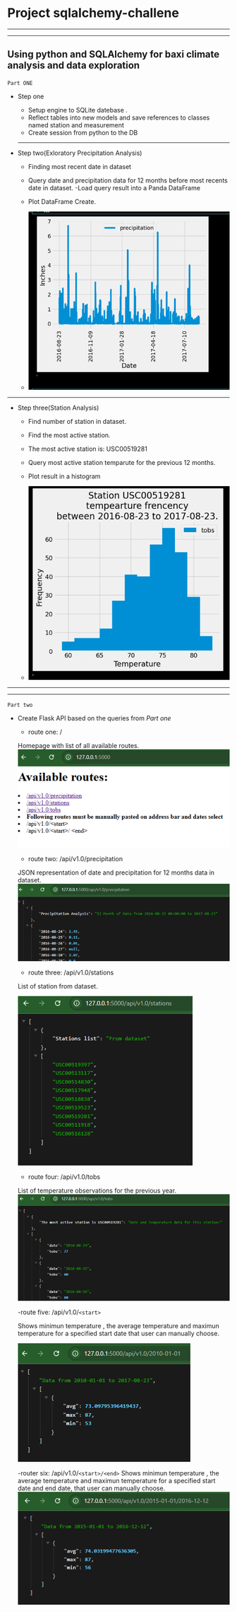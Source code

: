# Project sqlalchemy-challene
---
---
## Using python and SQLAlchemy for baxi climate analysis and data exploration

`Part ONE`
* Step one
    - Setup engine  to SQLite datebase .
    - Reflect tables into new models and save references to classes named station and measurement
    - Create session from python to the DB
    ---

* Step two(Exloratory Precipitation Analysis)
    - Finding most recent date in dataset
    - Query date and precipitation data for 12 months before most recents date in dataset.
    -Load query result into a Panda DataFrame
    - Plot DataFrame Create.

    - ![DataFrame plot](README_Resources/route7.png)

---

* Step three(Station Analysis)

    - Find number of station in dataset.

    - Find the most active station.

    -   The most active station is: USC00519281

    - Query most active station temparute for the previous 12 months.

    - Plot result in a histogram

    - ![Temperature histogram](README_Resources/route8.png)

---
---
 
 
 `Part two`

 * Create Flask API based on the queries from _Part one_ 
    - route one: /

    Homepage with list of all available routes.
    ![home route](README_Resources/route1.png)

    - route two: /api/v1.0/precipitation

    JSON representation of date and precipitation for 12 months data in dataset.
    ![precipitation route](README_Resources/route2.png)

    - route three: /api/v1.0/stations

    List of station from dataset.
    
    ![station route](README_Resources/route3.png)

    - route four: /api/v1.0/tobs

    List of temperature observations for the previous year.
    ![temperature route](README_Resources/route4.png)

    -route five: /api/v1.0/`<start>`

    Shows minimun temperature , the average temperature and maximun temperature  for  a specified start date that user can manually choose.
    
    ![startone route](README_Resources/route5.png)


    -router six: /api/v1.0/`<start>/<end>`
    Shows minimun temperature , the average temperature and maximun temperature  for  a specified start date and end date, that user can manually choose.
    ![start end route](README_Resources/route6.png)
     












